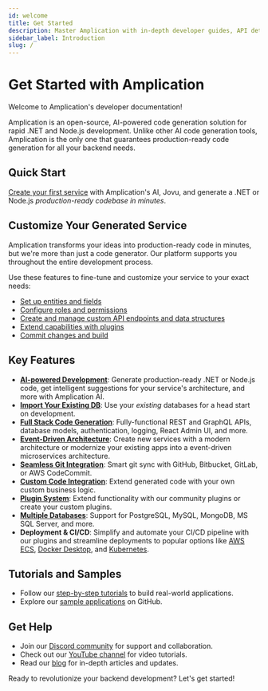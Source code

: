 ```yaml
---
id: welcome
title: Get Started
description: Master Amplication with in-depth developer guides, API details, and tutorials.
sidebar_label: Introduction
slug: /
---
```


# Get Started with Amplication

Welcome to Amplication's developer documentation!

Amplication is an open-source, AI-powered code generation solution for rapid .NET and Node.js development. Unlike other AI code generation tools, Amplication is the only one that guarantees production-ready code generation for all your backend needs.

## Quick Start

[Create your first service](/first-service/) with Amplication's AI, Jovu, and generate a .NET or Node.js _production-ready codebase in minutes_.

## Customize Your Generated Service

Amplication transforms your ideas into production-ready code in minutes, but we're more than just a code generator. Our platform supports you throughout the entire development process.

Use these features to fine-tune and customize your service to your exact needs:

- [Set up entities and fields](/set-up-entities/)
- [Configure roles and permissions](/configure-roles-and-permissions/)
- [Create and manage custom API endpoints and data structures](/custom-types-and-actions/)
- [Extend capabilities with plugins](/add-plugins-service/)
- [Commit changes and build](/commit-and-build-new-versions/)

## Key Features

- **[AI-powered Development](/amplication-ai/)**: Generate production-ready .NET or Node.js code, get intelligent suggestions for your service's architecture, and more with Amplication AI.
- **[Import Your Existing DB](/how-to/import-prisma-schema/)**: Use your _existing_ databases for a head start on development.
- **[Full Stack Code Generation](/getting-started/)**: Fully-functional REST and GraphQL APIs, database models, authentication, logging, React Admin UI, and more.
- **[Event-Driven Architecture](/concepts/event-driven-architecture/)**: Create new services with a modern architecture or modernize your existing apps into a event-driven microservices architecture.
- **[Seamless Git Integration](/smart-git-sync/)**: Smart git sync with GitHub, Bitbucket, GitLab, or AWS CodeCommit.
- **[Custom Code Integration](/custom-code/)**: Extend generated code with your own custom business logic.
- **[Plugin System](/getting-started/plugins/)**: Extend functionality with our community plugins or create your custom plugins.
- **[Multiple Databases](/getting-started/#databases)**: Support for PostgreSQL, MySQL, MongoDB, MS SQL Server, and more.
- **Deployment & CI/CD**: Simplify and automate your CI/CD pipeline with our plugins and streamline deployments to popular options like [AWS ECS](/deploy/aws/ecs), [Docker Desktop](/deploy/docker-desktop/), and [Kubernetes](/deploy/kubernetes).

## Tutorials and Samples

- Follow our [step-by-step tutorials](/tutorials/) to build real-world applications.
- Explore our [sample applications](https://github.com/amplication/sample-app) on GitHub.

## Get Help

- Join our [Discord community](https://amplication.com/discord) for support and collaboration.
- Check out our [YouTube channel](https://www.youtube.com/c/Amplicationcom) for video tutorials.
- Read our [blog](https://amplication.com/blog) for in-depth articles and updates.

Ready to revolutionize your backend development? Let's get started!
